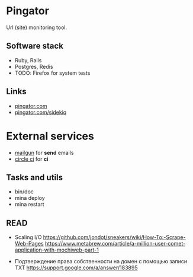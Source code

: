 # Pingator

Url (site) monitoring tool.

## Software stack

* Ruby, Rails
* Postgres, Redis
* TODO: Firefox for system tests

## Links

* [pingator.com](http://pingator.com)
* [pingator.com/sidekiq](http://pingator.com/sidekiq)

# External services

* [mailgun](http://mailgun.com) for __send__ emails
* [circle ci](http://circleci.com) for __ci__

## Tasks and utils

* bin/doc
* mina deploy
* mina restart

## READ

* Scaling I/O
https://github.com/jondot/sneakers/wiki/How-To:-Scrape-Web-Pages
https://www.metabrew.com/article/a-million-user-comet-application-with-mochiweb-part-1

* Подтверждение права собственности на домен с помощью записи TXT
https://support.google.com/a/answer/183895
